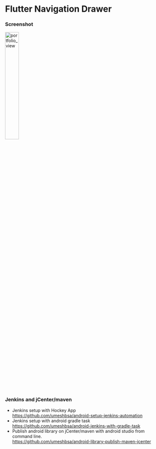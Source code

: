 # Flutter Navigation Drawer


### Screenshot
 <img width="30%" alt="portfolio_view" src="https://github.com/umeshbsa/flutter-navigation-drawer/blob/master/screen.gif"/>
 
### Jenkins and jCenter/maven
* Jenkins setup with Hockey App<br/>
  https://github.com/umeshbsa/android-setup-jenkins-automation
* Jenkins setup with android gradle task<br/>
  https://github.com/umeshbsa/android-jenkins-with-gradle-task
* Publish android library on jCenter/maven with android studio from command line.<br/>
  https://github.com/umeshbsa/android-library-publish-maven-jcenter
